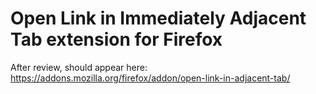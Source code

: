 # Open Link in Immediately Adjacent Tab extension for Firefox

After review, should appear here: https://addons.mozilla.org/firefox/addon/open-link-in-adjacent-tab/ 
